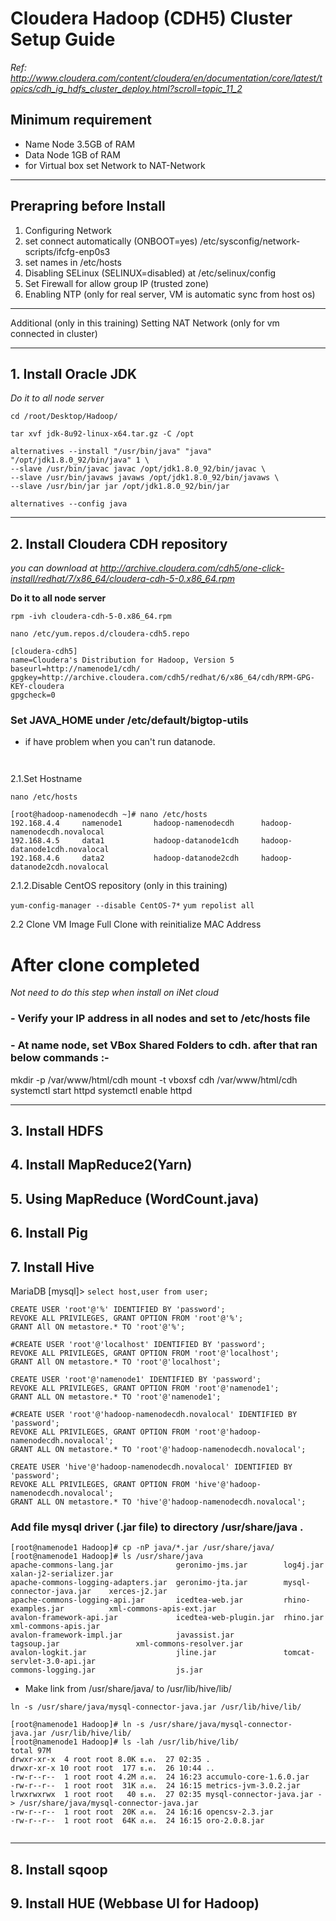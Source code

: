 Cloudera Hadoop (CDH5) Cluster Setup Guide
===

*Ref: http://www.cloudera.com/content/cloudera/en/documentation/core/latest/topics/cdh_ig_hdfs_cluster_deploy.html?scroll=topic_11_2*

## Minimum requirement

- Name Node 3.5GB of RAM
- Data Node 1GB of RAM
- for Virtual box set Network to NAT-Network

---

## Prerapring before Install

1. Configuring Network
2. set connect automatically (ONBOOT=yes) /etc/sysconfig/network-scripts/ifcfg-enp0s3
3. set names in /etc/hosts
4. Disabling SELinux (SELINUX=disabled) at /etc/selinux/config
5. Set Firewall for allow group IP (trusted zone)
6. Enabling NTP (only for real server, VM is automatic sync from host os)

---

Additional (only in this training)
Setting NAT Network (only for vm connected in cluster)

---

## 1. Install Oracle JDK

*Do it to all node server*

`cd /root/Desktop/Hadoop/`

`tar xvf jdk-8u92-linux-x64.tar.gz -C /opt`

```
alternatives --install "/usr/bin/java" "java" "/opt/jdk1.8.0_92/bin/java" 1 \
--slave /usr/bin/javac javac /opt/jdk1.8.0_92/bin/javac \
--slave /usr/bin/javaws javaws /opt/jdk1.8.0_92/bin/javaws \
--slave /usr/bin/jar jar /opt/jdk1.8.0_92/bin/jar
```

`alternatives --config java`



---

## 2. Install Cloudera CDH repository

*you can download at http://archive.cloudera.com/cdh5/one-click-install/redhat/7/x86_64/cloudera-cdh-5-0.x86_64.rpm*

**Do it to all node server**

`rpm -ivh cloudera-cdh-5-0.x86_64.rpm`

`nano /etc/yum.repos.d/cloudera-cdh5.repo`
```
[cloudera-cdh5]
name=Cloudera's Distribution for Hadoop, Version 5
baseurl=http://namenode1/cdh/
gpgkey=http://archive.cloudera.com/cdh5/redhat/6/x86_64/cdh/RPM-GPG-KEY-cloudera
gpgcheck=0
```

### Set JAVA_HOME under /etc/default/bigtop-utils 

- if have problem when you can't run datanode. 

```


```

2.1.Set Hostname

`nano /etc/hosts`

```
[root@hadoop-namenodecdh ~]# nano /etc/hosts
192.168.4.4     namenode1       hadoop-namenodecdh	    hadoop-namenodecdh.novalocal
192.168.4.5	    data1   		hadoop-datanode1cdh	    hadoop-datanode1cdh.novalocal
192.168.4.6	    data2	    	hadoop-datanode2cdh	    hadoop-datanode2cdh.novalocal
```


2.1.2.Disable CentOS repository  (only in this training)

`yum-config-manager --disable CentOS-7*`
`yum repolist all`

2.2 Clone VM Image
Full Clone with reinitialize MAC Address


# After clone completed

*Not need to do this step when install on iNet cloud*

### - Verify your IP address in all nodes and set to /etc/hosts file
### - At name node, set VBox Shared Folders to cdh. after that ran below commands :-

mkdir -p /var/www/html/cdh
mount -t vboxsf cdh /var/www/html/cdh
systemctl start httpd
systemctl enable httpd

---


## 3. Install HDFS








## 4. Install MapReduce2(Yarn)


## 5. Using MapReduce (WordCount.java)




## 6. Install Pig



## 7. Install Hive


MariaDB [mysql]> `select host,user from user;`


```
CREATE USER 'root'@'%' IDENTIFIED BY 'password';
REVOKE ALL PRIVILEGES, GRANT OPTION FROM 'root'@'%';
GRANT All ON metastore.* TO 'root'@'%';
```
```
#CREATE USER 'root'@'localhost' IDENTIFIED BY 'password';
REVOKE ALL PRIVILEGES, GRANT OPTION FROM 'root'@'localhost';
GRANT All ON metastore.* TO 'root'@'localhost';
```
```
CREATE USER 'root'@'namenode1' IDENTIFIED BY 'password';
REVOKE ALL PRIVILEGES, GRANT OPTION FROM 'root'@'namenode1';
GRANT ALL ON metastore.* TO 'root'@'namenode1';
```

```
#CREATE USER 'root'@'hadoop-namenodecdh.novalocal' IDENTIFIED BY 'password';
REVOKE ALL PRIVILEGES, GRANT OPTION FROM 'root'@'hadoop-namenodecdh.novalocal';
GRANT ALL ON metastore.* TO 'root'@'hadoop-namenodecdh.novalocal';
```
```
CREATE USER 'hive'@'hadoop-namenodecdh.novalocal' IDENTIFIED BY 'password';
REVOKE ALL PRIVILEGES, GRANT OPTION FROM 'hive'@'hadoop-namenodecdh.novalocal';
GRANT ALL ON metastore.* TO 'hive'@'hadoop-namenodecdh.novalocal';
```

### Add file mysql  driver (.jar file) to directory /usr/share/java .


```
[root@namenode1 Hadoop]# cp -nP java/*.jar /usr/share/java/
[root@namenode1 Hadoop]# ls /usr/share/java
apache-commons-lang.jar              geronimo-jms.jar        log4j.jar                   xalan-j2-serializer.jar
apache-commons-logging-adapters.jar  geronimo-jta.jar        mysql-connector-java.jar    xerces-j2.jar
apache-commons-logging-api.jar       icedtea-web.jar         rhino-examples.jar          xml-commons-apis-ext.jar
avalon-framework-api.jar             icedtea-web-plugin.jar  rhino.jar                   xml-commons-apis.jar
avalon-framework-impl.jar            javassist.jar           tagsoup.jar                 xml-commons-resolver.jar
avalon-logkit.jar                    jline.jar               tomcat-servlet-3.0-api.jar
commons-logging.jar                  js.jar

```
- Make link from /usr/share/java/ to /usr/lib/hive/lib/
 
`ln -s /usr/share/java/mysql-connector-java.jar /usr/lib/hive/lib/`

```
[root@namenode1 Hadoop]# ln -s /usr/share/java/mysql-connector-java.jar /usr/lib/hive/lib/
[root@namenode1 Hadoop]# ls -lah /usr/lib/hive/lib/
total 97M
drwxr-xr-x  4 root root 8.0K ธ.ค.  27 02:35 .
drwxr-xr-x 10 root root  177 ธ.ค.  26 10:44 ..
-rw-r--r--  1 root root 4.2M ส.ค.  24 16:23 accumulo-core-1.6.0.jar
-rw-r--r--  1 root root  31K ส.ค.  24 16:15 metrics-jvm-3.0.2.jar
lrwxrwxrwx  1 root root   40 ธ.ค.  27 02:35 mysql-connector-java.jar -> /usr/share/java/mysql-connector-java.jar
-rw-r--r--  1 root root  20K ส.ค.  24 16:16 opencsv-2.3.jar
-rw-r--r--  1 root root  64K ส.ค.  24 16:15 oro-2.0.8.jar


```



---
## 8. Install sqoop




## 9. Install HUE (Webbase UI for Hadoop)




























